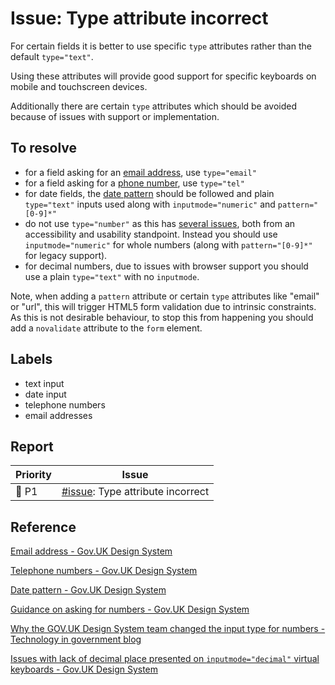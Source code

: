 # Issue: Type attribute incorrect

For certain fields it is better to use specific `type` attributes rather than the default `type="text"`.

Using these attributes will provide good support for specific keyboards on mobile and touchscreen devices.

Additionally there are certain `type` attributes which should be avoided because of issues with support or implementation.

## To resolve

- for a field asking for an [email address](https://design-system.service.gov.uk/patterns/email-addresses/), use `type="email"`
- for a field asking for a [phone number](https://design-system.service.gov.uk/patterns/telephone-numbers/), use `type="tel"`
- for date fields, the [date pattern](https://design-system.service.gov.uk/components/date-input/) should be followed and plain `type="text"` inputs used along with `inputmode="numeric"` and `pattern="[0-9]*"`
- do not use `type="number"` as this has [several issues](https://design-system.service.gov.uk/components/text-input/#avoid-using-inputs-with-a-type-of-number), both from an accessibility and usability standpoint. Instead you should use `inputmode="numeric"` for whole numbers (along with `pattern="[0-9]*"` for legacy support).
- for decimal numbers, due to issues with browser support you should use a plain `type="text"` with no `inputmode`.

Note, when adding a `pattern` attribute or certain `type` attributes like "email" or "url", this will trigger HTML5 form validation due to intrinsic constraints. As this is not desirable behaviour, to stop this from happening you should add a `novalidate` attribute to the `form` element.

## Labels
- text input
- date input
- telephone numbers
- email addresses

## Report

| Priority | Issue |
| -------- | ----- |
| 🔴 P1     | [#issue](): Type attribute incorrect |

## Reference

[Email address - Gov.UK Design System](https://design-system.service.gov.uk/patterns/email-addresses/)

[Telephone numbers - Gov.UK Design System](https://design-system.service.gov.uk/patterns/telephone-numbers/)

[Date pattern - Gov.UK Design System](https://design-system.service.gov.uk/components/date-input/)

[Guidance on asking for numbers - Gov.UK Design System](https://design-system.service.gov.uk/components/text-input/#avoid-using-inputs-with-a-type-of-number)

[Why the GOV.UK Design System team changed the input type for numbers - Technology in government blog](https://technology.blog.gov.uk/2020/02/24/why-the-gov-uk-design-system-team-changed-the-input-type-for-numbers/)

[Issues with lack of decimal place presented on `inputmode="decimal"` virtual keyboards - Gov.UK Design System](https://github.com/alphagov/govuk-design-system/pull/1279#issuecomment-639467489)